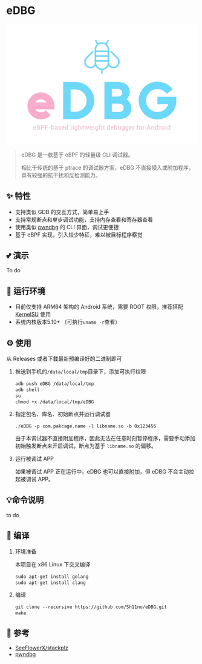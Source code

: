 <h1>eDBG</h1>

![](logo.png)


> eDBG 是一款基于 eBPF 的轻量级 CLI 调试器。<br />
>
> 相比于传统的基于 ptrace 的调试器方案，eDBG 不直接侵入或附加程序，具有较强的抗干扰和反检测能力。

## ✨ 特性

- 支持类似 GDB 的交互方式，简单易上手
- 支持常规断点和单步调试功能，支持内存查看和寄存器查看
- 使用类似 [pwndbg](https://github.com/pwndbg/pwndbg) 的 CLI 界面，调试更便捷
- 基于 eBPF 实现，引入较少特征，难以被目标程序察觉

## 💕 演示

To do

## 🚀 运行环境

- 目前仅支持 ARM64 架构的 Android 系统，需要 ROOT 权限，推荐搭配 [KernelSU](https://github.com/tiann/KernelSU) 使用
- 系统内核版本5.10+ （可执行`uname -r`查看）

## ⚙️ 使用

从 Releases 或者下载最新预编译好的二进制即可

1. 推送到手机的`/data/local/tmp`目录下，添加可执行权限

   ```shell
   adb push eDBG /data/local/tmp
   adb shell
   su
   chmod +x /data/local/tmp/eDBG
   ```

2. 指定包名、库名、初始断点并运行调试器

   ```shell
   ./eDBG -p com.pakcage.name -l libname.so -b 0x123456
   ```

   由于本调试器不直接附加程序，因此无法在任意时刻暂停程序，需要手动添加初始触发断点来开启调试，断点为基于 `libname.so` 的偏移。

3. 运行被调试 APP

   如果被调试 APP 正在运行中，eDBG 也可以直接附加，但 eDBG 不会主动拉起被调试 APP。

## 💡命令说明

to do

## 🛫 编译

1. 环境准备

   本项目在 x86 Linux 下交叉编译

   ```
   sudo apt-get install golang
   sudo apt-get install clang
   ```

2. 编译

   ```
   git clone --recursive https://github.com/Sh11no/eDBG.git
   make
   ```

## 🤝 参考

- [SeeFlowerX/stackplz](https://github.com/SeeFlowerX/stackplz/tree/dev)
- [pwndbg](https://github.com/pwndbg/pwndbg)

